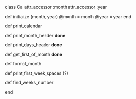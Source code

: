 class Cal
  attr_accessor :month
  attr_accessor :year

  def initialize (month, year)
    @month = month
    @year = year
  end

  def print_calendar 

  def print_month_header **done**
  
  def print_days_header **done**

  def get_first_of_month **done**
  
  def format_month
  
  def print_first_week_spaces (?)

  def find_weeks_number

end
